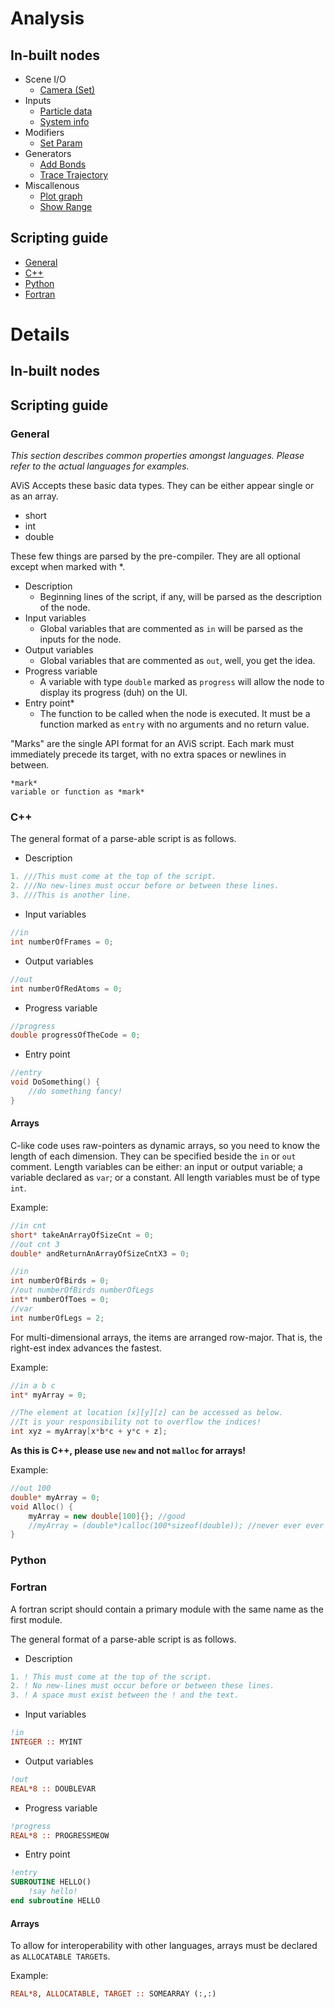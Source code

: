 # <a name=""></a>Analysis

## <a name="nods"></a>In-built nodes

- Scene I/O
  - [Camera (Set)](#scm)
- Inputs
  - [Particle data](#ipd)
  - [System info](#isi)
- Modifiers
  - [Set Param](#msp)
- Generators
  - [Add Bonds](#gab)
  - [Trace Trajectory](#gtt)
- Miscallenous
  - [Plot graph](#mpg)
  - [Show Range](#msr)

## <a name="scrp"></a>Scripting guide

- [General](#sgn)
- [C++](#cpp)
- [Python](#py)
- [Fortran](#f90)


# Details

## In-built nodes


## Scripting guide

### <a name="sgn"></a>General

*This section describes common properties amongst languages. Please refer to the actual languages for examples.*

AViS Accepts these basic data types. They can be either appear single or as an array.

- short
- int
- double

These few things are parsed by the pre-compiler. They are all optional except when marked with *.

- Description
  - Beginning lines of the script, if any, will be parsed as the description of the node.
- Input variables
  - Global variables that are commented as `in` will be parsed as the inputs for the node.
- Output variables
  - Global variables that are commented as `out`, well, you get the idea.
- Progress variable
  - A variable with type `double` marked as `progress` will allow the node to display its progress (duh) on the UI.
- Entry point*
  - The function to be called when the node is executed. It must be a function marked as `entry` with no arguments and no return value.

"Marks" are the single API format for an AViS script. Each mark must immediately precede its target, with no extra spaces or newlines in between.
```
*mark*
variable or function as *mark*
```

### <a name="cpp"></a>C++

The general format of a parse-able script is as follows.

- Description
```cpp
1. ///This must come at the top of the script.
2. ///No new-lines must occur before or between these lines.
3. ///This is another line.
```

- Input variables
```cpp
//in
int numberOfFrames = 0;
```

- Output variables
```cpp
//out
int numberOfRedAtoms = 0;
```

- Progress variable
```cpp
//progress
double progressOfTheCode = 0;
```

- Entry point
```cpp
//entry
void DoSomething() {
    //do something fancy!
}
```

#### Arrays

C-like code uses raw-pointers as dynamic arrays, so you need to know the length of each dimension. They can be specified beside the `in` or `out` comment. Length variables can be either: an input or output variable; a variable declared as `var`; or a constant. All length variables must be of type `int`.

Example:
```cpp
//in cnt
short* takeAnArrayOfSizeCnt = 0;
//out cnt 3
double* andReturnAnArrayOfSizeCntX3 = 0;

//in
int numberOfBirds = 0;
//out numberOfBirds numberOfLegs
int* numberOfToes = 0;
//var
int numberOfLegs = 2;
```

For multi-dimensional arrays, the items are arranged row-major. That is, the right-est index advances the fastest.

Example:
```cpp
//in a b c
int* myArray = 0;

//The element at location [x][y][z] can be accessed as below.
//It is your responsibility not to overflow the indices!
int xyz = myArray[x*b*c + y*c + z];
```

**As this is C++, please use `new` and not `malloc` for arrays!**

Example:
```cpp
//out 100
double* myArray = 0;
void Alloc() {
    myArray = new double[100]{}; //good
    //myArray = (double*)calloc(100*sizeof(double)); //never ever ever do this!
}
```

### <a name="py"></a>Python


### <a name="f90"></a>Fortran

A fortran script should contain a primary module with the same name as the first module.

The general format of a parse-able script is as follows.

- Description
```f90
1. ! This must come at the top of the script.
2. ! No new-lines must occur before or between these lines.
3. ! A space must exist between the ! and the text.
```

- Input variables
```f90
!in 
INTEGER :: MYINT
```

- Output variables
```f90
!out
REAL*8 :: DOUBLEVAR
```

- Progress variable
```f90
!progress
REAL*8 :: PROGRESSMEOW
```

- Entry point
```f90
!entry
SUBROUTINE HELLO()
    !say hello!
end subroutine HELLO
```

#### Arrays

To allow for interoperability with other languages, arrays must be declared as `ALLOCATABLE TARGET`s.

Example:
```f90
REAL*8, ALLOCATABLE, TARGET :: SOMEARRAY (:,:)
```